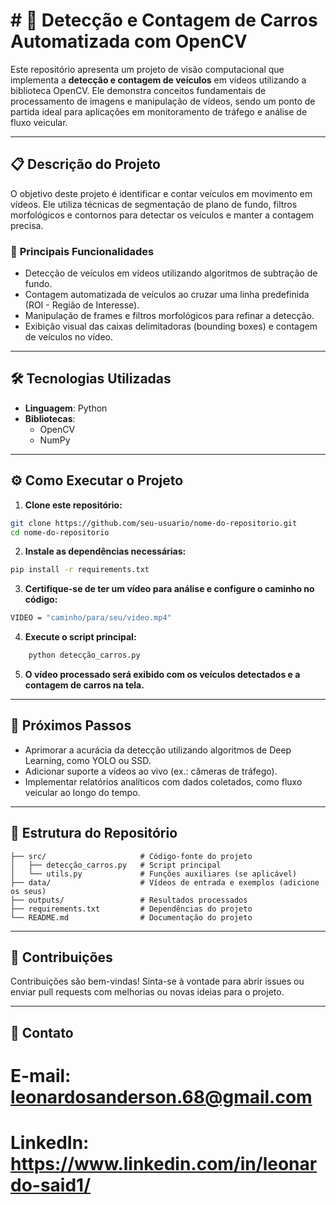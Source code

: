 # # 🚗 **Detecção e Contagem de Carros Automatizada com OpenCV**

Este repositório apresenta um projeto de visão computacional que implementa a **detecção e contagem de veículos** em vídeos utilizando a biblioteca OpenCV. Ele demonstra conceitos fundamentais de processamento de imagens e manipulação de vídeos, sendo um ponto de partida ideal para aplicações em monitoramento de tráfego e análise de fluxo veicular.

---

## 📋 **Descrição do Projeto**

O objetivo deste projeto é identificar e contar veículos em movimento em vídeos. Ele utiliza técnicas de segmentação de plano de fundo, filtros morfológicos e contornos para detectar os veículos e manter a contagem precisa.

### 🔑 **Principais Funcionalidades**
- Detecção de veículos em vídeos utilizando algoritmos de subtração de fundo.
- Contagem automatizada de veículos ao cruzar uma linha predefinida (ROI - Região de Interesse).
- Manipulação de frames e filtros morfológicos para refinar a detecção.
- Exibição visual das caixas delimitadoras (bounding boxes) e contagem de veículos no vídeo.

---

## 🛠️ **Tecnologias Utilizadas**

- **Linguagem**: Python
- **Bibliotecas**:
  - OpenCV
  - NumPy

---

## ⚙️ Como Executar o Projeto

1. **Clone este repositório:**
```bash
git clone https://github.com/seu-usuario/nome-do-repositorio.git
cd nome-do-repositorio

``` 
2. **Instale as dependências necessárias:**
```bash
pip install -r requirements.txt

```
3. **Certifique-se de ter um vídeo para análise e configure o caminho no código:**
```bash
VIDEO = "caminho/para/seu/video.mp4"

```

4. **Execute o script principal:**
```py
    python detecção_carros.py

```
5. **O vídeo processado será exibido com os veículos detectados e a contagem de carros na tela.**

---

## 🚀 Próximos Passos

- Aprimorar a acurácia da detecção utilizando algoritmos de Deep Learning, como YOLO ou SSD.
- Adicionar suporte a vídeos ao vivo (ex.: câmeras de tráfego).
- Implementar relatórios analíticos com dados coletados, como fluxo veicular ao longo do tempo.

---

## 📂 Estrutura do Repositório
```
├── src/                     # Código-fonte do projeto
│   ├── detecção_carros.py   # Script principal
│   └── utils.py             # Funções auxiliares (se aplicável)
├── data/                    # Vídeos de entrada e exemplos (adicione os seus)
├── outputs/                 # Resultados processados
├── requirements.txt         # Dependências do projeto
└── README.md                # Documentação do projeto
```
---

## 🤝 Contribuições

Contribuições são bem-vindas! Sinta-se à vontade para abrir issues ou enviar pull requests com melhorias ou novas ideias para o projeto.

---

## 📧 Contato

# E-mail: leonardosanderson.68@gmail.com 
# LinkedIn: https://www.linkedin.com/in/leonardo-said1/

